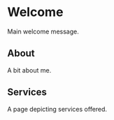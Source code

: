 # Welcome

Main welcome message.

## About

A bit about me.

## Services
A page depicting services offered.
